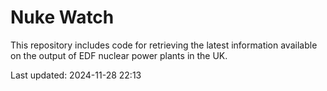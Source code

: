 # Nuke Watch

This repository includes code for retrieving the latest information available on the output of EDF nuclear power plants in the UK.

Last updated: 2024-11-28 22:13